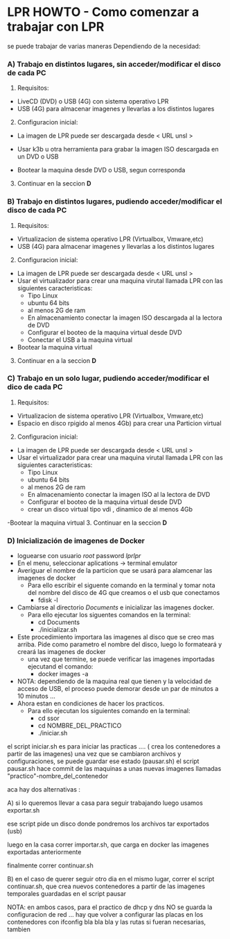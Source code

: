 # LPR HOWTO - Como comenzar a trabajar con LPR  

se puede trabajar de varias maneras Dependiendo de la necesidad:
### A) Trabajo en distintos lugares, sin acceder/modificar el disco de cada PC
1. Requisitos:
  - LiveCD (DVD) o USB (4G) con sistema operativo LPR
  - USB (4G) para almacenar imagenes y llevarlas a los distintos lugares   

2. Configuracion inicial:  
  - La imagen de LPR puede ser descargada desde < URL unsl >  

  - Usar k3b u otra herramienta para grabar la imagen ISO descargada en un DVD o USB

  - Bootear la maquina desde DVD o USB, segun corresponda 
  
3. Continuar en la seccion **D**  

### B) Trabajo en distintos lugares, pudiendo acceder/modificar el disco de cada PC
1. Requisitos:
  - Virtualizacion de sistema operativo LPR (Virtualbox, Vmware,etc)
  - USB (4G) para almacenar imagenes y llevarlas a los distintos lugares  
  
2. Configuracion inicial:  
  - La imagen de LPR puede ser descargada desde < URL unsl >  
  - Usar el virtualizador para crear una maquina virutal llamada LPR con las siguientes caracteristicas:
    - Tipo Linux
    - ubuntu 64 bits
    - al menos 2G de ram
    - En almacenamiento conectar la imagen ISO descargada al la lectora de DVD
    - Configurar el booteo de la maquina virtual desde DVD
    - Conectar el USB a la maquina virtual 
  - Bootear la maquina virtual
3. Continuar en a la seccion **D**

### C) Trabajo en un solo lugar, pudiendo acceder/modificar el dico de cada PC
1. Requisitos:
  - Virtualizacion de sistema operativo LPR (Virtualbox, Vmware,etc)
  - Espacio en disco rpigido al menos 4Gb) para crear una Particion virtual

2. Configuracion inicial:  
  - La imagen de LPR puede ser descargada desde < URL unsl >
  - Usar el virtualizador para crear una maquina virutal llamada LPR con las siguientes caracteristicas:
    - Tipo Linux
    - ubuntu 64 bits
    - al menos 2G de ram
    - En almacenamiento conectar la imagen ISO al la lectora de DVD
    - Configurar el booteo de la maquina virtual desde DVD
    - crear un disco virtual tipo vdi , dinamico de al menos 4Gb

  -Bootear la maquina virtual 
  3. Continuar en la seccion **D**


### D) Inicialización de imagenes de Docker

  - loguearse con usuario *root* password *lprlpr*
  - En el menu, seleccionar aplications -> terminal emulator
  - Averiguar el nombre de la particion que se usará para alamcenar las imagenes de docker
    - Para ello escribir el siguente comando en la terminal y tomar nota del nombre del disco de 4G que creamos o el usb que conectamos
      - fdisk -l
  - Cambiarse al directorio *Documents* e inicializar las imagenes docker.
    - Para ello ejecutar los siguentes comandos en la terminal:
      - cd Documents
      - ./inicializar.sh
  - Este procedimiento importara las imagenes al disco que se creo mas arriba. Pide como parametro el nombre del disco, luego lo formateará y creará las imagenes de docker
    - una vez que termine, se puede verificar las imagenes importadas ejecutand el comando:
      - docker images -a
  - NOTA: dependiendo de la maquina real que tienen y la velocidad de acceso de USB, el proceso puede demorar desde un par de minutos a 10 minutos ...
  - Ahora estan en condiciones de hacer los practicos.
    - Para ello ejecutan los siguientes comando en la terminal:
      - cd ssor
      - cd NOMBRE_DEL_PRACTICO
      - ./iniciar.sh
    
el script iniciar.sh es para iniciar las practicas .... ( crea los contenedores a partir de las imagenes)
una vez que se cambiaron archivos y configuraciones, se puede guardar ese estado (pausar.sh)
el script pausar.sh hace commit de las maquinas a unas nuevas imagenes llamadas "practico"-nombre_del_contenedor

aca hay dos alternativas :


A) si lo queremos llevar a casa para seguir trabajando luego usamos exportar.sh

ese script pide un disco donde pondremos los archivos tar exportados (usb)

luego en la casa correr importar.sh, que carga en docker las imagenes exportadas anteriormente

finalmente correr continuar.sh

B) en el caso de querer seguir otro dia en el mismo lugar, correr el script continuar.sh, que crea nuevos contenedores a partir de las imagenes temporales guardadas en el script pausar


NOTA: en ambos casos, para el practico de dhcp y dns NO se guarda la configuracion de red ... hay que volver a configurar las placas en los contenedores con ifconfig bla bla bla y las rutas si fueran necesarias, tambien





